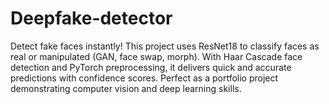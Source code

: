 # Deepfake-detector
Detect fake faces instantly! This project uses ResNet18 to classify faces as real or manipulated (GAN, face swap, morph). With Haar Cascade face detection and PyTorch preprocessing, it delivers quick and accurate predictions with confidence scores. Perfect as a portfolio project demonstrating computer vision and deep learning skills.
